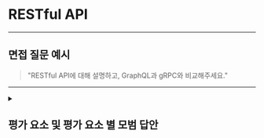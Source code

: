 # RESTful API

---

## 면접 질문 예시

> "RESTful API에 대해 설명하고, GraphQL과 gRPC와 비교해주세요."

---

<details>
  <summary><h2> 평가 요소 및 평가 요소 별 모범 답안</h2></summary>

  ### 1. RESTful(Representational State Transfer) API => 단순함
  - 포함내용
    - 정의: 웹 기반 애플리케이션에서 클라이언트와 서버 간의 통신을 위한 아키텍처 스타일
    - 특징: 리소스를 URI로 표현하고, HTTP메서드(GET, POST, PUT, DELETE)를 사용해 작업을 수행 / 무상태성
    - 장/단점: 단순하고 직관적이며 데이터 형식에 유연하지만, 복잡한 관계형 데이터 조회나 다수의 자원에 대한 동시 요청에는 한계가 있다.
    - 예시 코드
        <details>
      
        ``` http
         GET /users/1
        ```
        
        ``` java
        @RestController
        @RequestMapping("/users")
        public class UserController {
        
            @GetMapping("/{id}")
            public User getUser(@PathVariable Long id) {
                return new User(id, "Alice", "alice@example.com");
            }
        }
        
        class User {
            private Long id;
            private String name;
            private String email;
        
            // 생성자, Getter, Setter 생략
        }
        ```
        </details>

  - <details>
    <summary> RESTful API 답안 예시 : </summary>
    
      > "RESTful API는 웹 기반 애플리케이션에서 클라이언트와 서버 간의 통신을 위한 아키텍처 스타일로, 리소스를 URI로 표현하고 HTTP 메서드를 사용해 작업을 수행한다. 단순하고 직관적이며 데이터 형식에 유연하지만, 복잡한 관계형 데이터 조회나 다수의 자원에 대한 동시 요청에는 한계가 있다."
    </details>

  - <details>
    <summary>비교 답안 예시 : </summary>
    
      > "RESTful API는 리소스를 URI로 표현하고 HTTP 메서드를 이용해 요청을 처리하는 단순하고 직관적인 아키텍처 스타일이며,
GraphQL은 클라이언트가 필요한 데이터만 선택적으로 요청할 수 있는 유연하고 효율적인 쿼리 기반 API이고,
gRPC는 HTTP/2와 Protocol Buffers를 기반으로 한 고성능 바이너리 통신 방식으로, 서버 간 통신에 적합한 RPC 프레임워크입니다. REST는 단순성과 직관성을, GraphQL은 데이터 요청의 유연성을, gRPC는 고성능과 서버 간 통신 효율성을 강점으로 가진 API 방식입니다."
    </details>
</br>
</br>
</br>


  ### 2. GraphQL API => 유연성
  - 포함내용
    - 정의: 사용자가 정의한 스키마 기반 데이터 타입 시스템을 이용해 쿼리를 실행하는 서버 측 런타임
    - 특징: 클라이언트가 필요한 데이터만 선택하여 요청할 수 있어, 네트워크 트래픽을 줄이고 프론트엔드 개발에 유리 / 단일 엔드포인트에서 다양한 요청 처리 가능
    - 장/단점: 유연하고 효율적인 데이터 검색이 가능하지만, 스키마 정의, 리졸버 관리 등으로 인해 서버 구현이 복잡하고, 클라이언트가 작성한 과도하게 복잡한 쿼리는 성능 저하를 초래할 수 있다.
    - 예시 코드
        <details>
          
        ``` graphql
        query {
            user(id: 1) {
                name
                email
            }
        }
        ```
        
        ``` java
        @Component
        public class UserQueryResolver implements GraphQLQueryResolver {
        
            public User getUser(Long id) {
                return new User(id, "Alice", "alice@example.com");
            }
        }
        
        
        type Query {
            user(id: ID!): User
        }
        
        type User {
            id: ID!
            name: String
            email: String
        }
        ```
        </details>

</br>
</br>
</br>

  ### 3. gRPC => 고성능
  - 포함내용
    - 정의: Google에서 개발한 고성능 RPC(Remote Procedure Call) 프레임워크 / HTTP/2 기반 전송 및 Protocol Buffers(Protobuf)를 인터페이스 정의 언어(IDL) 및 직렬화 형식으로 사용
    - 특징: 낮은 지연 시간과 높은 처리량을 제공하며, 서버 간 통신에 특히 적합 / 브라우저에서 직접적으로 HTTP/2 및 Protobuf를 다루기 어렵기 때문에 일반적으로 REST 또는 gRPC-Web으로 우회
    - 예시 코드
        <details>
          
        ``` java
        ManagedChannel channel = ManagedChannelBuilder.forAddress("localhost", 50051)
                .usePlaintext()
                .build();
        
        UserServiceGrpc.UserServiceBlockingStub stub = UserServiceGrpc.newBlockingStub(channel);
        
        UserRequest request = UserRequest.newBuilder().setId(1).build();
        UserResponse response = stub.getUser(request);
        
        System.out.println(response.getName() + " / " + response.getEmail());
        ```
        ``` java
        public class UserServiceImpl extends UserServiceGrpc.UserServiceImplBase {
            @Override
            public void getUser(UserRequest request, StreamObserver<UserResponse> responseObserver) {
                UserResponse response = UserResponse.newBuilder()
                        .setName("Alice")
                        .setEmail("alice@example.com")
                        .build();
                responseObserver.onNext(response);
                responseObserver.onCompleted();
            }
        }
        
        syntax = "proto3";
        
        option java_package = "com.example.grpc";
        option java_outer_classname = "UserProto";
        
        service UserService {
          rpc GetUser(UserRequest) returns (UserResponse);
        }
        
        message UserRequest {
          int64 id = 1;
        }
        
        message UserResponse {
          string name = 1;
          string email = 2;
        }
        ```
        </details>

</br>
</br>
</br>



</details>
